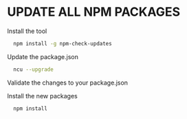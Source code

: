 <h1>UPDATE ALL NPM PACKAGES</h1>

Install the tool

```sh
  npm install -g npm-check-updates
```

Update the package.json

```sh
  ncu --upgrade
```

Validate the changes to your package.json

Install the new packages

```sh
  npm install
```

